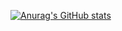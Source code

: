
[![Anurag's GitHub stats](https://github-readme-stats.vercel.app/api?username=ljk1256&theme=tokyonight&show_icons=true)](https://github.com/anuraghazra/github-readme-stats)
<!--
**ljk1256/ljk1256** is a ✨ _special_ ✨ repository because its `README.md` (this file) appears on your GitHub profile.
